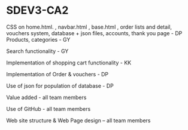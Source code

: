 # SDEV3-CA2

CSS on home.html. , navbar.html , base.html , order lists and detail, vouchers system, database + json files, accounts, thank you page - DP
Products, categories - GY

Search functionality - GY

Implementation of shopping cart functionality - KK

Implementation of Order & vouchers - DP

Use of json for population of database - DP

Value added - all team members

Use of GitHub - all team members

Web site structure & Web Page design – all team members

 
